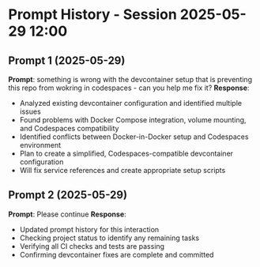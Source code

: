 # Prompt History - Session 2025-05-29 12:00

## Prompt 1 (2025-05-29)
**Prompt**: something is wrong with the devcontainer setup that is preventing this repo from wokring in codespaces - can you help me fix it?
**Response**: 
- Analyzed existing devcontainer configuration and identified multiple issues
- Found problems with Docker Compose integration, volume mounting, and Codespaces compatibility
- Identified conflicts between Docker-in-Docker setup and Codespaces environment
- Plan to create a simplified, Codespaces-compatible devcontainer configuration
- Will fix service references and create appropriate setup scripts

## Prompt 2 (2025-05-29)
**Prompt**: Please continue
**Response**: 
- Updated prompt history for this interaction
- Checking project status to identify any remaining tasks
- Verifying all CI checks and tests are passing
- Confirming devcontainer fixes are complete and committed
